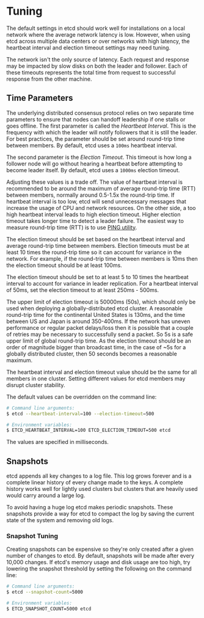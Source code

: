 # Tuning

The default settings in etcd should work well for installations on a local network where the average network latency is low. However, when using etcd across multiple data centers or over networks with high latency, the heartbeat interval and election timeout settings may need tuning.

The network isn't the only source of latency. Each request and response may be impacted by slow disks on both the leader and follower. Each of these timeouts represents the total time from request to successful response from the other machine.

## Time Parameters

The underlying distributed consensus protocol relies on two separate time parameters to ensure that nodes can handoff leadership if one stalls or goes offline.
The first parameter is called the *Heartbeat Interval*.
This is the frequency with which the leader will notify followers that it is still the leader.
For best practices, the parameter should be set around round-trip time between members.
By default, etcd uses a `100ms` heartbeat interval.

The second parameter is the *Election Timeout*.
This timeout is how long a follower node will go without hearing a heartbeat before attempting to become leader itself.
By default, etcd uses a `1000ms` election timeout.

Adjusting these values is a trade off.
The value of heartbeat interval is recommended to be around the maximum of average round-trip time (RTT) between members, normally around 0.5-1.5x the round-trip time.
If heartbeat interval is too low, etcd will send unnecessary messages that increase the usage of CPU and network resources.
On the other side, a too high heartbeat interval leads to high election timeout. Higher election timeout takes longer time to detect a leader failure.
The easiest way to measure round-trip time (RTT) is to use [PING utility][ping].

The election timeout should be set based on the heartbeat interval and average round-trip time between members.
Election timeouts must be at least 10 times the round-trip time so it can account for variance in the network.
For example, if the round-trip time between members is 10ms then the election timeout should be at least 100ms.

The election timeout should be set to at least 5 to 10 times the heartbeat interval to account for variance in leader replication.
For a heartbeat interval of 50ms, set the election timeout to at least 250ms - 500ms.

The upper limit of election timeout is 50000ms (50s), which should only be used when deploying a globally-distributed etcd cluster.
A reasonable round-trip time for the continental United States is 130ms, and the time between US and Japan is around 350-400ms.
If the network has uneven performance or regular packet delays/loss then it is possible that a couple of retries may be necessary to successfully send a packet. So 5s is a safe upper limit of global round-trip time.
As the election timeout should be an order of magnitude bigger than broadcast time, in the case of ~5s for a globally distributed cluster, then 50 seconds becomes a reasonable maximum.

The heartbeat interval and election timeout value should be the same for all members in one cluster. Setting different values for etcd members may disrupt cluster stability.

The default values can be overridden on the command line:

```sh
# Command line arguments:
$ etcd --heartbeat-interval=100 --election-timeout=500

# Environment variables:
$ ETCD_HEARTBEAT_INTERVAL=100 ETCD_ELECTION_TIMEOUT=500 etcd
```

The values are specified in milliseconds.

## Snapshots

etcd appends all key changes to a log file.
This log grows forever and is a complete linear history of every change made to the keys.
A complete history works well for lightly used clusters but clusters that are heavily used would carry around a large log.

To avoid having a huge log etcd makes periodic snapshots.
These snapshots provide a way for etcd to compact the log by saving the current state of the system and removing old logs.

### Snapshot Tuning

Creating snapshots can be expensive so they're only created after a given number of changes to etcd.
By default, snapshots will be made after every 10,000 changes.
If etcd's memory usage and disk usage are too high, try lowering the snapshot threshold by setting the following on the command line:

```sh
# Command line arguments:
$ etcd --snapshot-count=5000

# Environment variables:
$ ETCD_SNAPSHOT_COUNT=5000 etcd
```

[ping]: https://en.wikipedia.org/wiki/Ping_(networking_utility)
